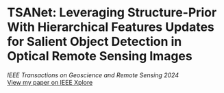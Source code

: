 # TSANet: Leveraging Structure-Prior With Hierarchical Features Updates for Salient Object Detection in Optical Remote Sensing Images
 _IEEE Transactions on Geoscience and Remote Sensing 2024_   
 [View my paper on IEEE Xplore](https://ieeexplore.ieee.org/document/10699430)

